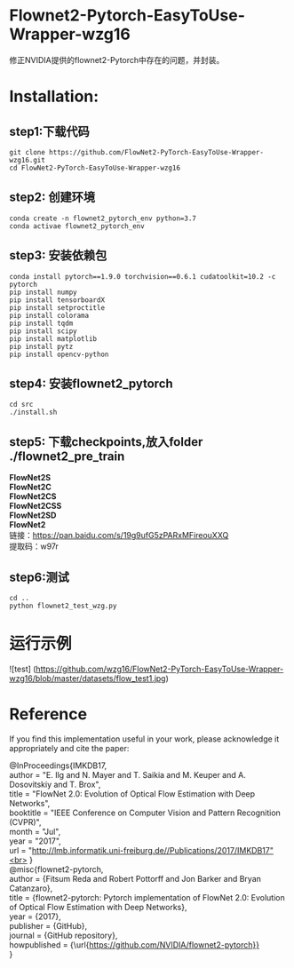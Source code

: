 # Flownet2-Pytorch-EasyToUse-Wrapper-wzg16
修正NVIDIA提供的flownet2-Pytorch中存在的问题，并封装。<br>

# Installation:
## step1:下载代码
`git clone https://github.com/FlowNet2-PyTorch-EasyToUse-Wrapper-wzg16.git` <br>
`cd FlowNet2-PyTorch-EasyToUse-Wrapper-wzg16 `

## step2: 创建环境
`conda create -n flownet2_pytorch_env python=3.7` <br>
`conda activae flownet2_pytorch_env`

## step3: 安装依赖包
`conda install pytorch==1.9.0 torchvision==0.6.1 cudatoolkit=10.2 -c pytorch` <br>
`pip install numpy` <br>
`pip install tensorboardX` <br>
`pip install setproctitle` <br>
`pip install colorama` <br>
`pip install tqdm` <br>
`pip install scipy` <br>
`pip install matplotlib` <br>
`pip install pytz` <br>
`pip install opencv-python` <br>

## step4: 安装flownet2_pytorch
`cd src` <br>
`./install.sh` <br>

## step5: 下载checkpoints,放入folder ./flownet2_pre_train 
**FlowNet2S**   
**FlowNet2C**  
**FlowNet2CS**  
**FlowNet2CSS**  
**FlowNet2SD**  
**FlowNet2**  
链接：https://pan.baidu.com/s/19g9ufG5zPARxMFireouXXQ  <br>
提取码：w97r <br>

## step6:测试
`cd .. `<br>
`python flownet2_test_wzg.py` <br>

# 运行示例
![test] (https://github.com/wzg16/FlowNet2-PyTorch-EasyToUse-Wrapper-wzg16/blob/master/datasets/flow_test1.jpg)


# Reference
If you find this implementation useful in your work, please acknowledge it appropriately and cite the paper:

@InProceedings{IMKDB17,<br>
  author       = "E. Ilg and N. Mayer and T. Saikia and M. Keuper and A. Dosovitskiy and T. Brox",<br>
  title        = "FlowNet 2.0: Evolution of Optical Flow Estimation with Deep Networks",<br>
  booktitle    = "IEEE Conference on Computer Vision and Pattern Recognition (CVPR)",<br>
  month        = "Jul",<br>
  year         = "2017",<br>
  url          = "http://lmb.informatik.uni-freiburg.de//Publications/2017/IMKDB17"<br>
}<br>
@misc{flownet2-pytorch,<br>
  author = {Fitsum Reda and Robert Pottorff and Jon Barker and Bryan Catanzaro},<br>
  title = {flownet2-pytorch: Pytorch implementation of FlowNet 2.0: Evolution of Optical Flow Estimation with Deep Networks},<br>
  year = {2017},<br>
  publisher = {GitHub},<br>
  journal = {GitHub repository},<br>
  howpublished = {\url{https://github.com/NVIDIA/flownet2-pytorch}}<br>
}<br>
